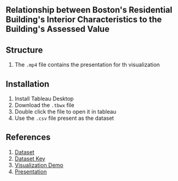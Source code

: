 ## Relationship between Boston's Residential Building's Interior Characteristics to the Building's Assessed Value

## Structure
1. The ```.mp4``` file contains the presentation for th visualization

## Installation
1. Install Tableau Desktop
2. Download the ```.tbwx``` file
3. Double click the file to open it in tableau
4. Use the ```.csv``` file present as the dataset

## References
1. [Dataset](https://data.boston.gov/dataset/property-assessment/resource/695a8596-5458-442b-a017-7cd72471aade?inner_span=True)
2. [Dataset Key](https://data.boston.gov/dataset/property-assessment/resource/bac18ae6-b8fd-4cd3-a61c-c5e1a11f716c?inner_span=True)
3. [Visualization Demo](https://public.tableau.com/profile/prateek.tulsyan#!/vizhome/final_15873074733460/Story)
4. [Presentation](https://youtu.be/wHEDoVoHcWc)